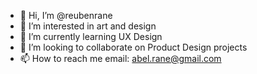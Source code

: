 - 👋 Hi, I’m @reubenrane
- 👀 I’m interested in art and design
- 🌱 I’m currently learning UX Design
- 💞️ I’m looking to collaborate on Product Design projects
- 📫 How to reach me email: abel.rane@gmail.com

<!---
reubenrane/reubenrane is a ✨ special ✨ repository because its `README.md` (this file) appears on your GitHub profile.
You can click the Preview link to take a look at your changes.
--->
